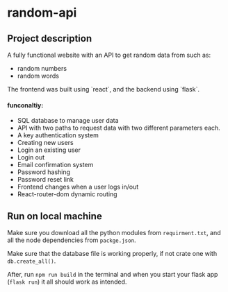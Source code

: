 # random-api

<h2>Project description</h2>

A fully functional website with an API to get random data from such as: 
<ul>
 <li>random numbers</li>
 <li>random words</li>
</ul>
The frontend was built using `react`, and the backend using `flask`.
 
 
<h4> funconaltiy:</h4>
<ul>
 <li> SQL database to manage user data </li>
 <li> API with two paths to request data with two different parameters each.</li>
 <li> A key authentication system</li>
 <li> Creating new users </li>
 <li> Login an existing user</li>
 <li> Login out </li>
 <li> Email confirmation system </li>
 <li> Password hashing </li>
 <li> Password reset link </li>
 <li> Frontend changes when a user logs in/out </li>
 <li> React-router-dom dynamic routing </li>
</ul>



<h2>Run on local machine</h2>

Make sure you download all the python modules from `requirment.txt`, and all the node dependencies from `packge.json`.

Make sure that the database file is working properly, if not crate one with `db.create_all()`.

After, run `npm run build` in the terminal and when you start your flask app (`flask run`) it all should work as intended.


 
